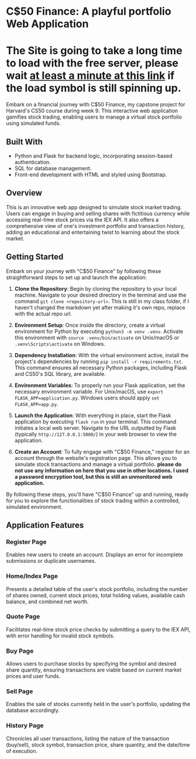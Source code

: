 # C$50 Finance: A playful portfolio Web Application

# The Site is going to take a long time to load with the free server, please wait [at least a minute at this link](https://duffeyfinance.onrender.com/) if the load symbol is still spinning up.

Embark on a financial journey with C$50 Finance, my capstone project for Harvard's CS50 course during week 9. This interactive web application gamifies stock trading, enabling users to manage a virtual stock portfolio using simulated funds.

## Built With
- Python and Flask for backend logic, incorporating session-based authentication.
- SQL for database management.
- Front-end development with HTML and styled using Bootstrap.

## Overview
This is an innovative web app designed to simulate stock market trading. Users can engage in buying and selling shares with fictitious currency while accessing real-time stock prices via the IEX API. It also offers a comprehensive view of one's investment portfolio and transaction history, adding an educational and entertaining twist to learning about the stock market.

## Getting Started
Embark on your journey with "C$50 Finance" by following these straightforward steps to set up and launch the application:
1. **Clone the Repository**: Begin by cloning the repository to your local machine. Navigate to your desired directory in the terminal and use the command `git clone <repository-url>`. This is still in my class folder, if I haven't changed the markdown yet after making it's own repo, replace <repository-url> with the actual repo url.

2. **Environment Setup**: Once inside the directory, create a virtual environment for Python by executing `python3 -m venv .venv`. Activate this environment with `source .venv/bin/activate` on Unix/macOS or `.venv\Scripts\activate` on Windows.

3. **Dependency Installation**: With the virtual environment active, install the project's dependencies by running `pip install -r requirements.txt`. This command ensures all necessary Python packages, including Flask and CS50's SQL library, are available.

4. **Environment Variables**: To properly run your Flask application, set the necessary environment variable. For Unix/macOS, use `export FLASK_APP=application.py`. Windows users should apply `set FLASK_APP=app.py`.

6. **Launch the Application**: With everything in place, start the Flask application by executing `flask run` in your terminal. This command initiates a local web server. Navigate to the URL outputted by Flask (typically `http://127.0.0.1:5000/`) in your web browser to view the application.

7. **Create an Account**: To fully engage with "C$50 Finance," register for an account through the website's registration page. This allows you to simulate stock transactions and manage a virtual portfolio.  **please do not use any information on here that you use in other locations.  I used a password encryption tool, but this is still an unmonitored web application.**

By following these steps, you'll have "C$50 Finance" up and running, ready for you to explore the functionalities of stock trading within a controlled, simulated environment.

## Application Features

### Register Page
Enables new users to create an account. Displays an error for incomplete submissions or duplicate usernames.

### Home/Index Page
Presents a detailed table of the user's stock portfolio, including the number of shares owned, current stock prices, total holding values, available cash balance, and combined net worth.

### Quote Page
Facilitates real-time stock price checks by submitting a query to the IEX API, with error handling for invalid stock symbols.

### Buy Page
Allows users to purchase stocks by specifying the symbol and desired share quantity, ensuring transactions are viable based on current market prices and user funds.

### Sell Page
Enables the sale of stocks currently held in the user's portfolio, updating the database accordingly.

### History Page
Chronicles all user transactions, listing the nature of the transaction (buy/sell), stock symbol, transaction price, share quantity, and the date/time of execution.
